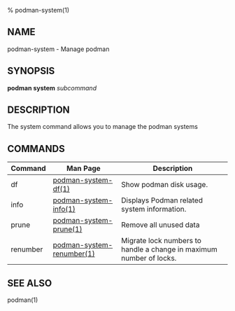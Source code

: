 % podman-system(1)

## NAME
podman\-system - Manage podman

## SYNOPSIS
**podman system** *subcommand*

## DESCRIPTION
The system command allows you to manage the podman systems

## COMMANDS

| Command  | Man Page                                            | Description                                                                  |
| -------  | --------------------------------------------------- | ---------------------------------------------------------------------------- |
| df       | [podman-system-df(1)](podman-system-df.1.md)        | Show podman disk usage.                                                      |
| info     | [podman-system-info(1)](podman-info.1.md)           | Displays Podman related system information.                                  |
| prune    | [podman-system-prune(1)](podman-system-prune.1.md)  | Remove all unused data                                                       |
| renumber | [podman-system-renumber(1)](podman-system-renumber.1.md)| Migrate lock numbers to handle a change in maximum number of locks.      |

## SEE ALSO
podman(1)
